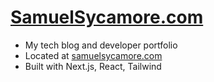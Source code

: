 # [SamuelSycamore.com](https://github.com/samuelsycamore/nextjs-tech-career-blog)

- My tech blog and developer portfolio
- Located at [samuelsycamore.com](https://www.samuelsycamore.com)
- Built with Next.js, React, Tailwind